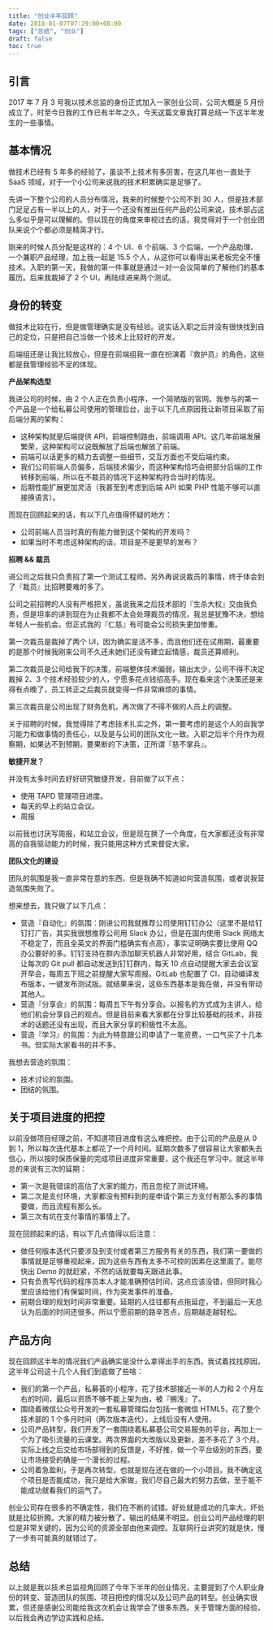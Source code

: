 ```yaml
---
title: "创业半年回顾"
date: 2018-01-07T07:29:00+08:00
tags: ["总结", "创业"] 
draft: false
toc: true
---
```

## 引言

2017 年 7 月 3 号我以技术总监的身份正式加入一家创业公司，公司大概是 5 月份成立了，时至今日我的工作已有半年之久，今天这篇文章我打算总结一下这半年发生的一些事情。

## 基本情况

做技术已经有 5 年多的经验了，虽谈不上技术有多厉害，在这几年也一直处于 SaaS 领域，对于一个小公司来说我的技术积累确实是足够了。

先讲一下整个公司的人员分布情况，我来的时候整个公司不到 30 人，但是技术部门足足占有一半以上的人，对于一个还没有推出任何产品的公司来说，技术部占这么多似乎是可以理解的。但以现在的角度来审视过去的话，我觉得对于一个创业团队来说个个都必须是精英才行。

刚来的时候人员分配是这样的：4 个 UI、6 个前端、3 个后端，一个产品助理、一个兼职产品经理，加上我一起是 15.5 个人，从这你可以看得出来老板完全不懂技术。入职的第一天，我做的第一件事就是通过一对一会议简单的了解他们的基本履历。后来我裁掉了 2 个 UI，再陆续进来两个测试。

<!--more-->

## 身份的转变

做技术比较在行，但是做管理确实是没有经验。说实话入职之后并没有很快找到自己的定位，只是把自己当做一个技术上比较好的开发。

后端组还是让我比较放心，但是在前端组我一直在扮演着『救护员』的角色，这些都是我管理经验不足的体现。

**产品架构选型**

我进公司的时候，由 2 个人正在负责小程序，一个简陋版的官网。我参与的第一个产品是一个给私募公司使用的管理后台，出于以下几点原因我让新项目采取了前后端分离的架构：

- 这种架构就是后端提供 API，前端控制路由，前端调用 API。这几年前端发展繁荣，这种架构可以说既解放了后端也解放了前端。
- 前端可以话更多的精力去调整一些细节，交互方面也不受后端约束。
- 我们公司前端人员偏多，后端技术偏少，而这种架构恰巧会把部分后端的工作转移到前端，所以在不裁员的情况下这种架构符合当时的情况。
- 后期性能扩展更加灵活（我甚至到考虑到后端 API 如果 PHP 性能不够可以直接换语言）。

而现在回顾起来的话，有以下几点值得怀疑的地方：

- 公司前端人员当时真的有能力做到这个架构的开发吗？
- 如果当时不考虑这种架构的话，项目是不是更早的发布？


**招聘 && 裁员**

进公司之后我只负责招了第一个测试工程师。另外再说说裁员的事情，终于体会到了『裁员』比招聘要难的多了。

公司之前招聘的人没有严格把关，虽说我来之后技术部的『生杀大权』交由我负责，但是坦率的讲到现在为止我都不太会处理裁员的情况，我总是犹豫不决，想给年轻人一些机会。但正式我的『仁慈』有可能会公司损失更加惨重。

第一次裁员是裁掉了两个 UI，因为确实是活不多，而且他们还在试用期，最重要的是那个时候我刚来公司不久还未她们还没有建立起情感，裁员还算顺利。

第二次裁员是公司给我下的决策，前端整体技术偏弱，输出太少，公司不得不决定裁掉 2、3 个技术经验较少的人，宁愿多花点钱招高手。现在看来这个决策还是来得有点晚了，员工转正之后裁员就变得一件非常麻烦的事情。

第三次裁员是公司出现了财务危机，再次做了不得不做的人员上的调整。

关于招聘的时候，我觉得除了考虑技术扎实之外，第一要考虑的是这个人的自我学习能力和做事情的责任心，以及是与公司的团队文化一致。入职之后半个月作为观察期，如果达不到预期，要果断的下决策，正所谓『慈不掌兵』。

**敏捷开发？**

并没有太多时间去好好研究敏捷开发，目前做了以下点：

- 使用 TAPD 管理项目进度。
- 每天的早上的站立会议。
- 周报

以前我也讨厌写周报，和站立会议，但是现在换了一个角度，在大家都还没有非常高的自我驱动能力的时候，我只能用这种方式来督促大家。

**团队文化的建设**

团队的氛围是我一直非常在意的东西，但是我确不知道如何营造氛围，或者说我营造氛围失败了。

想来想去，我只做了以下几点：

- 营造『自动化』的氛围：刚进公司我就推荐公司使用钉钉办公（这里不是给钉钉打广告，其实我很想推荐公司用 Slack 办公，但是在国内使用 Slack 网络太不稳定了，而且全英文的界面门槛确实有点高），事实证明确实要比使用 QQ 办公要好的多。钉钉支持在群内添加聊天机器人非常好用，结合 GitLab，我让每次的 Git pull 都自动发送到钉钉群内，每天 10 点自动提醒大家去会议室开早会，每周五下班之前提醒大家写周报。GitLab 也配置了 CI，自动编译发布版本，一键发布测试版。就结果来说，这些东西基本是我在做，并没有带动其他人。
- 营造『分享会』的氛围：每周五下午有分享会。以报名的方式成为主讲人，给他们机会分享自己的观点。但是目前来看大家都在分享比较基础的技术，非技术的话题还没有出现，而且大家分享的积极性不太高。
- 营造『学习』的氛围：为此为特意跟公司申请了一笔资费，一口气买了十几本书。但实际大家看书的并不多。

我想去营造的氛围：

- 技术讨论的氛围。
- 团结的氛围。

## 关于项目进度的把控

以前没做项目经理之前，不知道项目进度有这么难把控。由于公司的产品是从 0 到 1，所以每次迭代基本上都花了一个月时间。延期次数多了很容易让大家都失去信心，所以按时保质保量的完成项目进度非常重要，这个我还在学习中。就这半年总的来说有三次的延期：

- 第一次是我错误的高估了大家的能力，而且忽视了测试环境。
- 第二次是支付环境，大家都没有预料到的是申请个第三方支付有那么多的事情要做，而且流程有那么长。
- 第三次有坑在支付事情的事情上了。

现在回顾起来的话，有以下几点值得以后注意：

- 做任何版本迭代只要涉及到支付或者第三方服务有关的东西，我们第一要做的事情就是足够重视起来，因为这些东西有太多不可控的因素在这里面了。能尽快出 Demo 的就赶紧，不然的话就要每天跟进此事。
- 只有负责写代码的程序员本人才能准确预估时间，这点应该没错，但同时我心里应该给他们有保留时间，作为突发事件的准备。
- 前期合理的规划时间非常重要。延期的人往往都有点拖延症，不到最后一天总认为后面的时间还很多。所以宁愿前期的路辛苦点，后期越走越轻松。

## 产品方向

现在回顾这半年的情况我们产品确实是没什么拿得出手的东西。我试着找找原因，这半年公司这十几个人我们到底做了些啥：

- 我们的第一个产品，私募荟的小程序，花了技术部接近一半的人力和 2 个月左右的时间，最后以资质不够不能上架为由，被『搁浅』了。
- 围绕着微信公众号开发的一套私募管理后台包括一套微信 HTML5，花了整个技术部的 1 个多月时间（两次版本迭代），上线后没有人使用。
- 公司产品转型，我们开发了一套围绕着私募基公司交易服务的平台，再加上一个为了吸引流量的云课堂。两次界面的大改版以及更新，差不多花了 3 个月。实际上线之后交给市场部得到的反馈是，不好推，做一个平台级别的东西，要让市场接受的确是一个漫长的过程。
- 公司着急盈利，于是再次转型，也就是现在还在做的一个小项目。我不确定这个项目是否能成功，我只是给大家做，我们尽自己最大的努力去做，至于能不能成功就看我们的运气了。

创业公司存在很多的不确定性，我们在不断的试错。好处就是成功的几率大，坏处就是比较折腾。大家的精力被分散了，输出的结果不明显。创业公司产品经理的职位是非常关键的，因为公司的资源全部由他来调控。互联网行业讲究的就是快，慢了一步有可能真的就错过了。

## 总结

以上就是我以技术总监视角回顾了今年下半年的创业情况，主要提到了个人职业身份的转变、营造团队的氛围、项目把控的情况以及公司产品的转型。创业确实很累，但还是感谢公司能给我这次机会让我学会了很多东西。关于管理方面的经验，以后我会再边学边实践和总结。